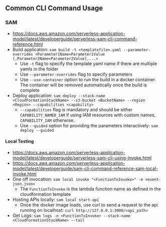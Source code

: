 ## Common CLI Command Usage

### SAM 
- https://docs.aws.amazon.com/serverless-application-model/latest/developerguide/serverless-sam-cli-command-reference.html
- Build application: `sam build -t <templatefile>.yaml --parameter-overrides <Parameter1Name=Parameter1Value [,Parameter2Name=Parameter2Value],...>`
    - Use `-t` flag to specify the template yaml name if there are multiple yamls in the folder
    - Use `--parameter-overrides` flag to specify parameters
    - Use `--use-container` option to run the build in a docker container. The container will be removed automatically once the build is complete
- Deploy application: `sam deploy --stack-name <CloudFormationStackName> --s3-bucket <BucketName> --region <Region> --capabilities <capability>`
    - `--capabilities` flag is mandatory and should be either `CAPABILITY_NAMED_IAM` if using IAM resources with custom names, `CAPABILITY_IAM` otherwise.
    - Use `--guided` option for providing the parameters interactively: `sam deploy --guided`

#### Local Testing 
- https://docs.aws.amazon.com/serverless-application-model/latest/developerguide/serverless-sam-cli-using-invoke.html
- https://docs.aws.amazon.com/serverless-application-model/latest/developerguide/sam-cli-command-reference-sam-local-invoke.html
- One off invocation: `sam local invoke "<FunctionToInvoke>" -e <event-json.json>`
    - The `FunctionToInvoke` is the lambda function name as defined in the cloudformation template
- Hosting APIs locally: `sam local start-api`
    - Once the docker image loads, use curl to send a request to the api running on localhost: `curl http://127.0.0.1:3000/<api_path>`
- Get Logs: `sam logs -n <FunctionToInvoke> --stack-name <CloudFormationStackName> --tail`